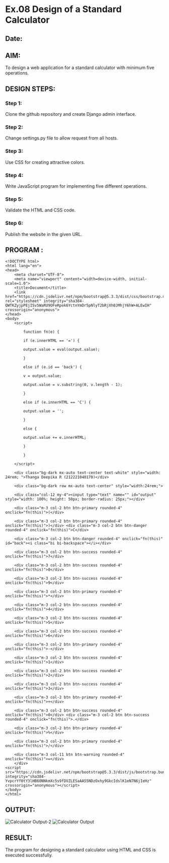 # Ex.08 Design of a Standard Calculator
## Date:

## AIM:
To design a web application for a standard calculator with minimum five operations.

## DESIGN STEPS:

### Step 1:
Clone the github repository and create Django admin interface.

### Step 2:
Change settings.py file to allow request from all hosts.

### Step 3:
Use CSS for creating attractive colors.

### Step 4:
Write JavaScript program for implementing five different operations.

### Step 5:
Validate the HTML and CSS code.

### Step 6:
Publish the website in the given URL.

## PROGRAM :
```
<!DOCTYPE html>
<html lang="en">
<head>
    <meta charset="UTF-8">
    <meta name="viewport" content="width=device-width, initial-scale=1.0">
    <title>Document</title>
    <link href="https://cdn.jsdelivr.net/npm/bootstrap@5.3.3/dist/css/bootstrap.min.css" rel="stylesheet" integrity="sha384-QWTKZyjpPEjISv5WaRU9OFeRpok6YctnYmDr5pNlyT2bRjXh0JMhjY6hW+ALEwIH" crossorigin="anonymous">
</head>
<body>
    <script>

        function fn(e) {
        
        if (e.innerHTML == '=') {
        
        output.value = eval(output.value);
        
        }
        
        else if (e.id == 'back') {
        
        v = output.value;
        
        output.value = v.substring(0, v.length - 1);
        
        }
        
        else if (e.innerHTML == 'C') {
        
        output.value = '';
        
        }
        
        else {
        
        output.value += e.innerHTML;
        
        }
        
        }
        
    </script>

    <div class="bg-dark mx-auto text-center text-white" style="width: 24rem; ">Thanga Deepika R (212221040170)</div>
        
    <div class="bg-dark row mx-auto text-center" style="width:24rem;">
        
    <div class="col-12 my-4"><input type="text" name="" id="output" style="width: 100%; height: 50px; border-radius: 25px;"></div> 

    <div class="m-3 col-2 btn btn-primary rounded-4" onclick="fn(this)">(</div>

    <div class="m-3 col-2 btn btn-primary rounded-4" onclick="fn(this)">)</div> <div class="m-3 col-2 btn btn-danger rounded-4" onclick="fn(this)">C</div>

    <div class="m-3 col-2 btn btn-danger rounded-4" onclick="fn(this)" id="back"><i class="bi bi-backspace"></i></div>

    <div class="m-3 col-2 btn btn-success rounded-4" onclick="fn(this)">7</div>

    <div class="m-3 col-2 btn btn-success rounded-4" onclick="fn(this)">8</div>

    <div class="m-3 col-2 btn btn-success rounded-4" onclick="fn(this)">9</div>

    <div class="m-3 col-2 btn btn-primary rounded-4" onclick="fn(this)">*</div>

    <div class="m-3 col-2 btn btn-success rounded-4" onclick="fn(this)">4</div>

    <div class="m-3 col-2 btn btn-success rounded-4" onclick="fn(this)">5</div>

    <div class="m-3 col-2 btn btn-success rounded-4" onclick="fn(this)">6</div>

    <div class="m-3 col-2 btn btn-primary rounded-4" onclick="fn(this)">-</div>

    <div class="m-3 col-2 btn btn-success rounded-4" onclick="fn(this)">1</div>

    <div class="m-3 col-2 btn btn-success rounded-4" onclick="fn(this)">2</div>

    <div class="m-3 col-2 btn btn-success rounded-4" onclick="fn(this)">3</div>

    <div class="m-3 col-2 btn btn-primary rounded-4" onclick="fn(this)">+</div>

    <div class="m-3 col-2 btn btn-success rounded-4" onclick="fn(this)">0</div> <div class="m-3 col-2 btn btn-success rounded-4" onclick="fn(this)">.</div>

    <div class="m-3 col-2 btn btn-primary rounded-4" onclick="fn(this)">%</div>

    <div class="m-3 col-2 btn btn-primary rounded-4" onclick="fn(this)">/</div>

    <div class="m-3 col-11 btn btn-warning rounded-4" onclick="fn(this)">=</div>
    </div>
<script src="https://cdn.jsdelivr.net/npm/bootstrap@5.3.3/dist/js/bootstrap.bundle.min.js" integrity="sha384-YvpcrYf0tY3lHB60NNkmXc5s9fDVZLESaAA55NDzOxhy9GkcIdslK1eN7N6jIeHz" crossorigin="anonymous"></script>
</body>
</html>
```
## OUTPUT:
![Calculator Output-2](https://github.com/ThangaDeepika/Calc/assets/125663099/5b69a9af-84d0-4307-b3bf-bfd581a5dbae)
![Calculator Output](https://github.com/ThangaDeepika/Calc/assets/125663099/aa91132a-e679-4ce7-a6e7-58a29c504355)
## RESULT:
The program for designing a standard calculator using HTML and CSS is executed successfully.
